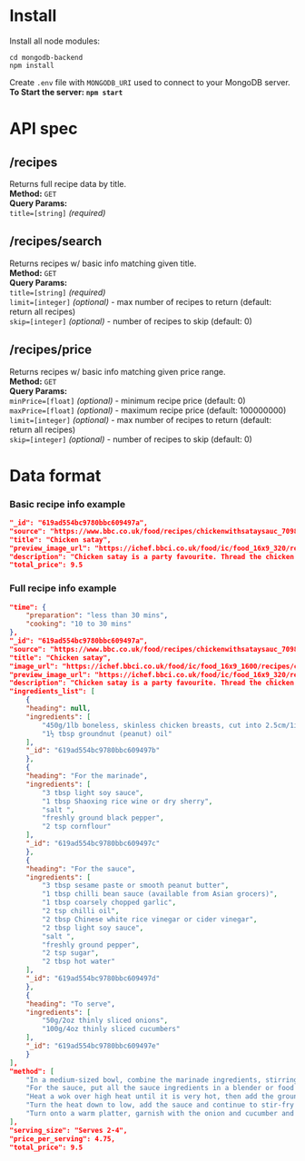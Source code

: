 # Install
Install all node modules:
```console
cd mongodb-backend
npm install
```
Create `.env` file with `MONGODB_URI` used to connect to your MongoDB server.   
**To Start the server: `npm start`**
# API spec
## /recipes
Returns full recipe data by title.  
**Method:** `GET`  
**Query Params:**  
   `title=[string]` *(required)*
## /recipes/search
Returns recipes w/ basic info matching given title.  
**Method:** `GET`  
**Query Params:**  
   `title=[string]` *(required)*  
   `limit=[integer]` *(optional)* - max number of recipes to return (default: return all recipes)  
   `skip=[integer]` *(optional)* - number of recipes to skip (default: 0)
## /recipes/price
Returns recipes w/ basic info matching given price range.  
**Method:** `GET`  
**Query Params:**  
   `minPrice=[float]` *(optional)* - minimum recipe price (default: 0)  
   `maxPrice=[float]` *(optional)* - maximum recipe price (default: 100000000)  
   `limit=[integer]` *(optional)* - max number of recipes to return (default: return all recipes)  
   `skip=[integer]` *(optional)* - number of recipes to skip (default: 0)

# Data format
### Basic recipe info example
```json
"_id": "619ad554bc9780bbc609497a",
"source": "https://www.bbc.co.uk/food/recipes/chickenwithsataysauc_70986",
"title": "Chicken satay",
"preview_image_url": "https://ichef.bbci.co.uk/food/ic/food_16x9_320/recipes/chickenwithsataysauc_70986_16x9.jpg",
"description": "Chicken satay is a party favourite. Thread the chicken pieces onto soaked bamboo skewers to cook on the barbecue. ",
"total_price": 9.5
```
### Full recipe info example
```json
"time": {
    "preparation": "less than 30 mins",
    "cooking": "10 to 30 mins"
},
"_id": "619ad554bc9780bbc609497a",
"source": "https://www.bbc.co.uk/food/recipes/chickenwithsataysauc_70986",
"title": "Chicken satay",
"image_url": "https://ichef.bbci.co.uk/food/ic/food_16x9_1600/recipes/chickenwithsataysauc_70986_16x9.jpg",
"preview_image_url": "https://ichef.bbci.co.uk/food/ic/food_16x9_320/recipes/chickenwithsataysauc_70986_16x9.jpg",
"description": "Chicken satay is a party favourite. Thread the chicken pieces onto soaked bamboo skewers to cook on the barbecue. ",
"ingredients_list": [
    {
    "heading": null,
    "ingredients": [
        "450g/1lb boneless, skinless chicken breasts, cut into 2.5cm/1in cubes",
        "1½ tbsp groundnut (peanut) oil"
    ],
    "_id": "619ad554bc9780bbc609497b"
    },
    {
    "heading": "For the marinade",
    "ingredients": [
        "3 tbsp light soy sauce",
        "1 tbsp Shaoxing rice wine or dry sherry",
        "salt ",
        "freshly ground black pepper",
        "2 tsp cornflour"
    ],
    "_id": "619ad554bc9780bbc609497c"
    },
    {
    "heading": "For the sauce",
    "ingredients": [
        "3 tbsp sesame paste or smooth peanut butter",
        "1 tbsp chilli bean sauce (available from Asian grocers)",
        "1 tbsp coarsely chopped garlic",
        "2 tsp chilli oil",
        "2 tbsp Chinese white rice vinegar or cider vinegar",
        "2 tbsp light soy sauce",
        "salt ",
        "freshly ground pepper",
        "2 tsp sugar",
        "2 tbsp hot water"
    ],
    "_id": "619ad554bc9780bbc609497d"
    },
    {
    "heading": "To serve",
    "ingredients": [
        "50g/2oz thinly sliced onions",
        "100g/4oz thinly sliced cucumbers"
    ],
    "_id": "619ad554bc9780bbc609497e"
    }
],
"method": [
    "In a medium-sized bowl, combine the marinade ingredients, stirring to combine. Add the chicken, mix well and leave to marinate, covered, for at least 20 minutes at room temperature. Drain, discarding the marinade.",
    "For the sauce, put all the sauce ingredients in a blender or food processor and process until smooth.",
    "Heat a wok over high heat until it is very hot, then add the groundnut oil. When the oil is very hot and slightly smoking, add the chicken pieces and stir-fry for another five minutes until the chicken is browned.",
    "Turn the heat down to low, add the sauce and continue to stir-fry for another five minutes.",
    "Turn onto a warm platter, garnish with the onion and cucumber and serve at once."
],
"serving_size": "Serves 2-4",
"price_per_serving": 4.75,
"total_price": 9.5
```